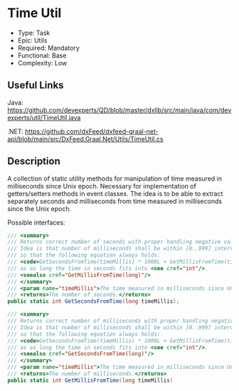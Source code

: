 # Time Util

* Type: Task
* Epic: Utils
* Required: Mandatory
* Functional: Base
* Complexity: Low

## Useful Links

Java:
https://github.com/devexperts/QD/blob/master/dxlib/src/main/java/com/devexperts/util/TimeUtil.java

.NET:
https://github.com/dxFeed/dxfeed-graal-net-api/blob/main/src/DxFeed.Graal.Net/Utils/TimeUtil.cs

## Description

A collection of static utility methods for manipulation of time measured in milliseconds since Unix epoch. Necessary for
implementation of getters/setters methods in event classes. The idea is to be able to extract separately seconds and
milliseconds from time measured in milliseconds since the Unix epoch.

Possible interfaces:

```csharp
/// <summary>
/// Returns correct number of seconds with proper handling negative values and overflows.
/// Idea is that number of milliseconds shall be within [0..999] interval
/// so that the following equation always holds:
/// <code>GetSecondsFromTime(timeMillis) * 1000L + GetMillisFromTime(timeMillis) == timeMillis</code>
/// as as long the time in seconds fits into <see cref="int"/>.
/// <seealso cref="GetMillisFromTime(long)"/>
/// </summary>
/// <param name="timeMillis">The time measured in milliseconds since Unix epoch.</param>
/// <returns>The number of seconds.</returns>
public static int GetSecondsFromTime(long timeMillis);
```

```csharp
/// <summary>
/// Returns correct number of milliseconds with proper handling negative values.
/// Idea is that number of milliseconds shall be within [0..999] interval
/// so that the following equation always holds:
/// <code>GetSecondsFromTime(timeMillis) * 1000L + GetMillisFromTime(timeMillis) == timeMillis</code>
/// as as long the time in seconds fits into <see cref="int"/>.
/// <seealso cref="GetSecondsFromTime(long)"/>
/// </summary>
/// <param name="timeMillis">The time measured in milliseconds since Unix epoch.</param>
/// <returns>The number of milliseconds.</returns>
public static int GetMillisFromTime(long timeMillis)
```
